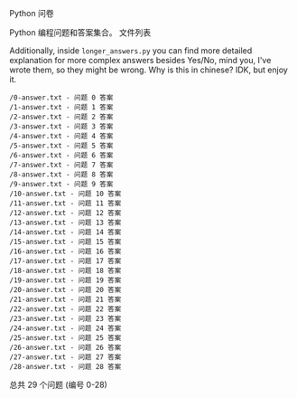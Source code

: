 Python 问卷

Python 编程问题和答案集合。
文件列表

Additionally, inside `longer_answers.py` you can find more detailed explanation for more complex answers besides Yes/No, mind you, I've wrote them, so they might be wrong.
Why is this in chinese? IDK, but enjoy it.

    /0-answer.txt - 问题 0 答案
    /1-answer.txt - 问题 1 答案
    /2-answer.txt - 问题 2 答案
    /3-answer.txt - 问题 3 答案
    /4-answer.txt - 问题 4 答案
    /5-answer.txt - 问题 5 答案
    /6-answer.txt - 问题 6 答案
    /7-answer.txt - 问题 7 答案
    /8-answer.txt - 问题 8 答案
    /9-answer.txt - 问题 9 答案
    /10-answer.txt - 问题 10 答案
    /11-answer.txt - 问题 11 答案
    /12-answer.txt - 问题 12 答案
    /13-answer.txt - 问题 13 答案
    /14-answer.txt - 问题 14 答案
    /15-answer.txt - 问题 15 答案
    /16-answer.txt - 问题 16 答案
    /17-answer.txt - 问题 17 答案
    /18-answer.txt - 问题 18 答案
    /19-answer.txt - 问题 19 答案
    /20-answer.txt - 问题 20 答案
    /21-answer.txt - 问题 21 答案
    /22-answer.txt - 问题 22 答案
    /23-answer.txt - 问题 23 答案
    /24-answer.txt - 问题 24 答案
    /25-answer.txt - 问题 25 答案
    /26-answer.txt - 问题 26 答案
    /27-answer.txt - 问题 27 答案
    /28-answer.txt - 问题 28 答案

总共 29 个问题 (编号 0-28)

